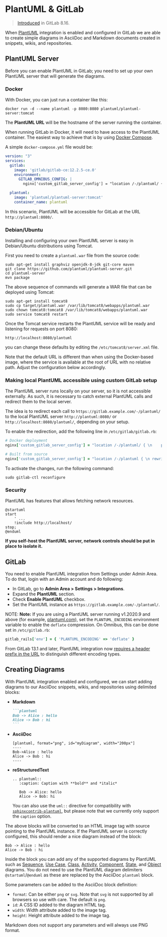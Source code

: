 # PlantUML & GitLab

> [Introduced](https://gitlab.com/gitlab-org/gitlab-foss/-/merge_requests/8537) in GitLab 8.16.

When [PlantUML](https://plantuml.com) integration is enabled and configured in
GitLab we are able to create simple diagrams in AsciiDoc and Markdown documents
created in snippets, wikis, and repositories.

## PlantUML Server

Before you can enable PlantUML in GitLab; you need to set up your own PlantUML
server that will generate the diagrams.

### Docker

With Docker, you can just run a container like this:

```shell
docker run -d --name plantuml -p 8080:8080 plantuml/plantuml-server:tomcat
```

The **PlantUML URL** will be the hostname of the server running the container.

When running GitLab in Docker, it will need to have access to the PlantUML container.
The easiest way to achieve that is by using [Docker Compose](https://docs.docker.com/compose/).

A simple `docker-compose.yml` file would be:

```yaml
version: "3"
services:
  gitlab:
    image: 'gitlab/gitlab-ce:12.2.5-ce.0'
    environment:
      GITLAB_OMNIBUS_CONFIG: |
        nginx['custom_gitlab_server_config'] = "location /-/plantuml/ { \n    proxy_cache off; \n    proxy_pass  http://plantuml:8080/; \n}\n"

  plantuml:
    image: 'plantuml/plantuml-server:tomcat'
    container_name: plantuml
```

In this scenario, PlantUML will be accessible for GitLab at the URL
`http://plantuml:8080/`.

### Debian/Ubuntu

Installing and configuring your
own PlantUML server is easy in Debian/Ubuntu distributions using Tomcat.

First you need to create a `plantuml.war` file from the source code:

```shell
sudo apt-get install graphviz openjdk-8-jdk git-core maven
git clone https://github.com/plantuml/plantuml-server.git
cd plantuml-server
mvn package
```

The above sequence of commands will generate a WAR file that can be deployed
using Tomcat:

```shell
sudo apt-get install tomcat8
sudo cp target/plantuml.war /var/lib/tomcat8/webapps/plantuml.war
sudo chown tomcat8:tomcat8 /var/lib/tomcat8/webapps/plantuml.war
sudo service tomcat8 restart
```

Once the Tomcat service restarts the PlantUML service will be ready and
listening for requests on port 8080:

```plaintext
http://localhost:8080/plantuml
```

you can change these defaults by editing the `/etc/tomcat8/server.xml` file.

Note that the default URL is different than when using the Docker-based image,
where the service is available at the root of URL with no relative path. Adjust
the configuration below accordingly.

### Making local PlantUML accessible using custom GitLab setup

The PlantUML server runs locally on your server, so it is not accessible
externally. As such, it is necessary to catch external PlantUML calls and
redirect them to the local server.

The idea is to redirect each call to `https://gitlab.example.com/-/plantuml/`
to the local PlantUML server `http://plantuml:8080/` or `http://localhost:8080/plantuml/`, depending on your setup.

To enable the redirection, add the following line in `/etc/gitlab/gitlab.rb`:

```ruby
# Docker deployment
nginx['custom_gitlab_server_config'] = "location /-/plantuml/ { \n    proxy_cache off; \n    proxy_pass  http://plantuml:8080/; \n}\n"

# Built from source
nginx['custom_gitlab_server_config'] = "location /-/plantuml { \n rewrite ^/-/(plantuml.*) /$1 break;\n proxy_cache off; \n proxy_pass http://localhost:8080/plantuml; \n}\n"
```

To activate the changes, run the following command:

```shell
sudo gitlab-ctl reconfigure
```

### Security

PlantUML has features that allows fetching network resources.

```plaintext
@startuml
start
    ' ...
    !include http://localhost/
stop;
@enduml
```

**If you self-host the PlantUML server, network controls should be put in place to isolate it.**

## GitLab

You need to enable PlantUML integration from Settings under Admin Area. To do
that, login with an Admin account and do following:

- In GitLab, go to **Admin Area > Settings > Integrations**.
- Expand the **PlantUML** section.
- Check **Enable PlantUML** checkbox.
- Set the PlantUML instance as `https://gitlab.example.com/-/plantuml/`.

NOTE: **Note:** If you are using a PlantUML server running v1.2020.9 and
above (for example, [plantuml.com](https://plantuml.com)), set the `PLANTUML_ENCODING`
environment variable to enable the `deflate` compression. On Omnibus,
this can be done set in `/etc/gitlab.rb`:

```ruby
gitlab_rails['env'] = { 'PLANTUML_ENCODING' => 'deflate' }
```

From GitLab 13.1 and later, PlantUML integration now
[requires a header prefix in the URL](https://github.com/plantuml/plantuml/issues/117#issuecomment-6235450160)
to distinguish different encoding types.

## Creating Diagrams

With PlantUML integration enabled and configured, we can start adding diagrams to
our AsciiDoc snippets, wikis, and repositories using delimited blocks:

- **Markdown**

  ````markdown
  ```plantuml
  Bob -> Alice : hello
  Alice -> Bob : hi
  ```
  ````

- **AsciiDoc**

  ```plaintext
  [plantuml, format="png", id="myDiagram", width="200px"]
  ----
  Bob->Alice : hello
  Alice -> Bob : hi
  ----
  ```

- **reStructuredText**

  ```plaintext
  .. plantuml::
     :caption: Caption with **bold** and *italic*

     Bob -> Alice: hello
     Alice -> Bob: hi
  ```

   You can also use the `uml::` directive for compatibility with [`sphinxcontrib-plantuml`](https://pypi.org/project/sphinxcontrib-plantuml/), but please note that we currently only support the `caption` option.

The above blocks will be converted to an HTML image tag with source pointing to the
PlantUML instance. If the PlantUML server is correctly configured, this should
render a nice diagram instead of the block:

```plantuml
Bob -> Alice : hello
Alice -> Bob : hi
```

Inside the block you can add any of the supported diagrams by PlantUML such as
[Sequence](https://plantuml.com/sequence-diagram), [Use Case](https://plantuml.com/use-case-diagram),
[Class](https://plantuml.com/class-diagram), [Activity](https://plantuml.com/activity-diagram-legacy),
[Component](https://plantuml.com/component-diagram), [State](https://plantuml.com/state-diagram),
and [Object](https://plantuml.com/object-diagram) diagrams. You do not need to use the PlantUML
diagram delimiters `@startuml`/`@enduml` as these are replaced by the AsciiDoc `plantuml` block.

Some parameters can be added to the AsciiDoc block definition:

- `format`: Can be either `png` or `svg`. Note that `svg` is not supported by
  all browsers so use with care. The default is `png`.
- `id`: A CSS ID added to the diagram HTML tag.
- `width`: Width attribute added to the image tag.
- `height`: Height attribute added to the image tag.

Markdown does not support any parameters and will always use PNG format.
